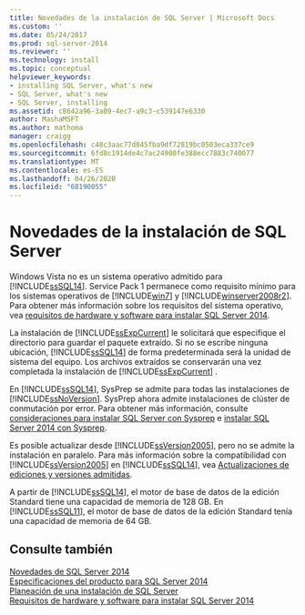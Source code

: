 ```yaml
---
title: Novedades de la instalación de SQL Server | Microsoft Docs
ms.custom: ''
ms.date: 05/24/2017
ms.prod: sql-server-2014
ms.reviewer: ''
ms.technology: install
ms.topic: conceptual
helpviewer_keywords:
- installing SQL Server, what's new
- SQL Server, what's new
- SQL Server, installing
ms.assetid: c8642a96-3a09-4ec7-a9c3-c539147e6330
author: MashaMSFT
ms.author: mathoma
manager: craigg
ms.openlocfilehash: c48c3aac77d845fba9df72819bc0503eca337ce9
ms.sourcegitcommit: 6fd8c1914de4c7ac24900fe388ecc7883c740077
ms.translationtype: MT
ms.contentlocale: es-ES
ms.lasthandoff: 04/26/2020
ms.locfileid: "68190055"
---
```

# <a name="what39s-new-in-sql-server-installation"></a>Novedades de la instalación de SQL Server
  Windows Vista no es un sistema operativo admitido para [!INCLUDE[ssSQL14](../../includes/sssql14-md.md)]. Service Pack 1 permanece como requisito mínimo para los sistemas operativos de [!INCLUDE[win7](../../includes/win7-md.md)] y [!INCLUDE[winserver2008r2](../../includes/winserver2008r2-md.md)]. Para obtener más información sobre los requisitos del sistema operativo, vea [requisitos de hardware y software para instalar SQL Server 2014](hardware-and-software-requirements-for-installing-sql-server.md).  
  
 La instalación de [!INCLUDE[ssExpCurrent](../../includes/ssexpcurrent-md.md)] le solicitará que especifique el directorio para guardar el paquete extraído. Si no se escribe ninguna ubicación, [!INCLUDE[ssSQL14](../../includes/sssql14-md.md)] de forma predeterminada será la unidad de sistema del equipo. Los archivos extraídos se conservarán una vez completada la instalación de [!INCLUDE[ssExpCurrent](../../includes/ssexpcurrent-md.md)] .  
  
 En [!INCLUDE[ssSQL14](../../includes/sssql14-md.md)], SysPrep se admite para todas las instalaciones de [!INCLUDE[ssNoVersion](../../includes/ssnoversion-md.md)]. SysPrep ahora admite instalaciones de clúster de conmutación por error. Para obtener más información, consulte [consideraciones para instalar SQL Server con Sysprep](../../database-engine/install-windows/considerations-for-installing-sql-server-using-sysprep.md) e [instalar SQL Server 2014 con Sysprep](../../database-engine/install-windows/install-sql-server-using-sysprep.md).  
  
 Es posible actualizar desde [!INCLUDE[ssVersion2005](../../includes/ssversion2005-md.md)], pero no se admite la instalación en paralelo. Para más información sobre la compatibilidad con [!INCLUDE[ssVersion2005](../../includes/ssversion2005-md.md)] en [!INCLUDE[ssSQL14](../../includes/sssql14-md.md)], vea [Actualizaciones de ediciones y versiones admitidas](../../database-engine/install-windows/supported-version-and-edition-upgrades.md).  
  
 A partir de [!INCLUDE[ssSQL14](../../includes/sssql14-md.md)], el motor de base de datos de la edición Standard tiene una capacidad de memoria de 128 GB. En [!INCLUDE[ssSQL11](../../includes/sssql11-md.md)], el motor de base de datos de la edición Standard tenía una capacidad de memoria de 64 GB.  
  
## <a name="see-also"></a>Consulte también  
 [Novedades de SQL Server 2014](../what-s-new-in-sql-server-2016.md)   
 [Especificaciones del producto para SQL Server 2014](../../../2014/getting-started/sql-server-2014-product-specifications.md)   
 [Planeación de una instalación de SQL Server](../../../2014/sql-server/install/planning-a-sql-server-installation.md)   
 [Requisitos de hardware y software para instalar SQL Server 2014](hardware-and-software-requirements-for-installing-sql-server.md)  
  
  
